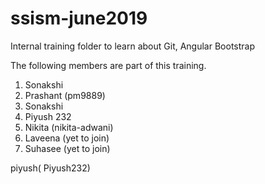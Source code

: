 # ssism-june2019
Internal training folder to learn about Git, Angular Bootstrap

The following members are part of this training.

1. Sonakshi
2. Prashant (pm9889)
1. Sonakshi 
3. Piyush 232
4. Nikita (nikita-adwani)
5. Laveena (yet to join)
6. Suhasee (yet to join)


piyush( Piyush232)
